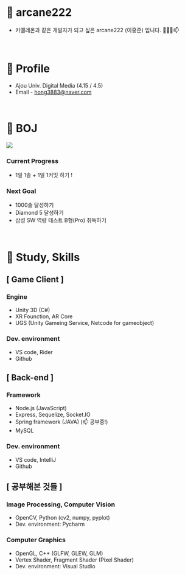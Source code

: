 # 🌱 arcane222
 - 카멜레온과 같은 개발자가 되고 싶은 arcane222 (이홍준) 입니다. 👀👋🌱📫

 <br>

# 📌 Profile
 - Ajou Univ. Digital Media (4.15 / 4.5)
 - Email - hong3883@naver.com

<br>

# 📌 BOJ
  <img align='left' src="http://mazassumnida.wtf/api/v2/generate_badge?boj=arcane22">
<br>

### Current Progress
 - 1일 1솔 + 1일 1커밋 하기 !

### Next Goal
 - 1000솔 달성하기 
 - Diamond 5 달성하기
 - 삼성 SW 역량 테스트 B형(Pro) 취득하기

<br>


# 📌 Study, Skills

## [ Game Client ]
### Engine
- Unity 3D (C#)
- XR Founction, AR Core
- UGS (Unity Gameing Service, Netcode for gameobject)
### Dev. environment
- VS code, Rider
- Github

## [ Back-end ]
### Framework
 - Node.js (JavaScript)
 - Express, Sequelize, Socket.IO
 - Spring framework (JAVA) (📫 공부중!)
 - MySQL

### Dev. environment
 - VS code, IntelliJ
 - Github

## [ 공부해본 것들 ]
### Image Processing, Computer Vision
 - OpenCV, Python (cv2, numpy, pyplot)
 - Dev. environment: Pycharm
### Computer Graphics
 - OpenGL, C++ (GLFW, GLEW, GLM)
 - Vertex Shader, Fragment Shader (Pixel Shader)
 - Dev. environment: Visual Studio

<br>
